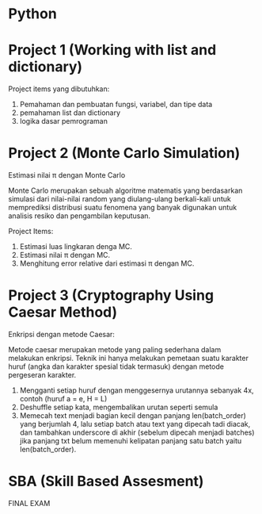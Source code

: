 # Python

# Project 1 (Working with list and dictionary)
  Project items yang dibutuhkan:

  1. Pemahaman dan pembuatan fungsi, variabel, dan tipe data
  2. pemahaman list dan dictionary
  3. logika dasar pemrograman

# Project 2 (Monte Carlo Simulation)
  Estimasi nilai  π  dengan Monte Carlo

  Monte Carlo merupakan sebuah algoritme matematis yang berdasarkan simulasi dari nilai-nilai random yang diulang-ulang berkali-kali untuk memprediksi distribusi     suatu fenomena yang banyak digunakan untuk analisis resiko dan pengambilan keputusan.
  
  Project Items:
  1. Estimasi luas lingkaran denga MC.
  2. Estimasi nilai  π  dengan MC.
  3. Menghitung error relative dari estimasi  π  dengan MC.
  
# Project 3 (Cryptography Using Caesar Method)
  Enkripsi dengan metode Caesar:
  
  Metode caesar merupakan metode yang paling sederhana dalam melakukan enkripsi. Teknik ini hanya melakukan pemetaan suatu karakter huruf (angka dan karakter spesial tidak termasuk) dengan metode pergeseran karakter.
  
  1. Mengganti setiap huruf dengan menggesernya urutannya sebanyak 4x, contoh (huruf a = e, H = L)
  2. Deshuffle setiap kata, mengembalikan urutan seperti semula
  3. Memecah text menjadi bagian kecil dengan panjang len(batch_order) yang berjumlah 4, lalu setiap batch atau text yang dipecah tadi diacak, dan tambahkan underscore di akhir (sebelum dipecah menjadi batches) jika panjang txt belum memenuhi kelipatan panjang satu batch yaitu len(batch_order). 

# SBA (Skill Based Assesment)
  FINAL EXAM

